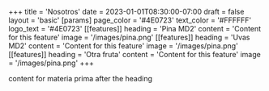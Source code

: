 +++
title = 'Nosotros'
date = 2023-01-01T08:30:00-07:00
draft = false
layout = 'basic'
[params]
    page_color = '#4E0723'
    text_color = '#FFFFFF'
    logo_text = '#4E0723'
[[features]]
    heading = 'Pina MD2'
    content = 'Content for this feature'
    image = '/images/pina.png'
[[features]]
    heading = 'Uvas MD2'
    content = 'Content for this feature'
    image = '/images/pina.png'
[[features]]
    heading = 'Otra fruta'
    content = 'Content for this feature'
    image = '/images/pina.png'
+++

content for materia prima after the heading